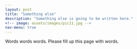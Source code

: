 ```yaml
---
layout: post
title: "Something else"
description: "Something else is going to be written here."
<!-- image: assets/images/pic11.jpg -->
nav-menu: true
---
```


Words words words. Please fill up this page with words.

